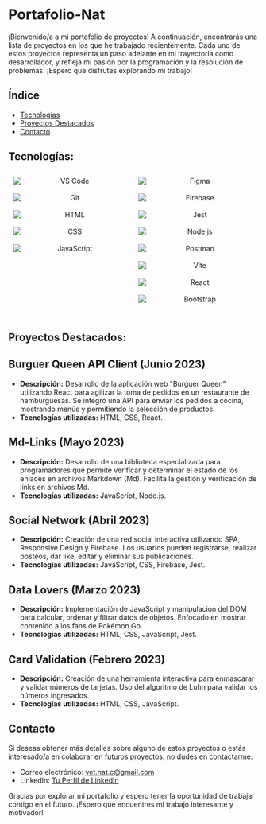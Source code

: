 # Portafolio-Nat

¡Bienvenido/a a mi portafolio de proyectos! A continuación, encontrarás una lista de proyectos en los que he trabajado recientemente. Cada uno de estos proyectos representa un paso adelante en mi trayectoria como desarrollador, y refleja mi pasión por la programación y la resolución de problemas. ¡Espero que disfrutes explorando mi trabajo!

## Índice

- [Tecnologías](#tecnologías)
- [Proyectos Destacados](#proyectos-destacados)
- [Contacto](#contacto)

## Tecnologías:

<div align="center">
  <div style="display: flex;">
    <div style="flex: 50%; padding: 10px; display: flex; flex-direction: column;">
      <img src="https://skillicons.dev/icons?i=vscode&theme=dark" alt="VS Code"><br>
      <img src="https://skillicons.dev/icons?i=git&theme=dark" alt="Git"><br>
      <img src="https://skillicons.dev/icons?i=html&theme=dark" alt="HTML"><br>
      <img src="https://skillicons.dev/icons?i=css" alt="CSS"><br>
      <img src="https://skillicons.dev/icons?i=js" alt="JavaScript"><br>
    </div>
    <div style="flex: 50%; padding: 10px; display: flex; flex-direction: column;">
      <img src="https://skillicons.dev/icons?i=figma" alt="Figma"><br>
      <img src="https://skillicons.dev/icons?i=firebase" alt="Firebase"><br>
      <img src="https://skillicons.dev/icons?i=jest" alt="Jest"><br>
      <img src="https://skillicons.dev/icons?i=nodejs" alt="Node.js"><br>
      <img src="https://skillicons.dev/icons?i=postman" alt="Postman"><br>
      <img src="https://skillicons.dev/icons?i=vite" alt="Vite"><br>
      <img src="https://skillicons.dev/icons?i=react" alt="React"><br>
      <img src="https://skillicons.dev/icons?i=bootstrap" alt="Bootstrap"><br>
    </div>
  </div>
</div>

## Proyectos Destacados:

## Burguer Queen API Client (Junio 2023)

- **Descripción:** Desarrollo de la aplicación web "Burguer Queen" utilizando React para agilizar la toma de pedidos en un restaurante de hamburguesas. Se integró una API para enviar los pedidos a cocina, mostrando menús y permitiendo la selección de productos.
- **Tecnologías utilizadas:** HTML, CSS, React.

## Md-Links (Mayo 2023)

- **Descripción:** Desarrollo de una biblioteca especializada para programadores que permite verificar y determinar el estado de los enlaces en archivos Markdown (Md). Facilita la gestión y verificación de links en archivos Md.
- **Tecnologías utilizadas:** JavaScript, Node.js.

## Social Network (Abril 2023)

- **Descripción:** Creación de una red social interactiva utilizando SPA, Responsive Design y Firebase. Los usuarios pueden registrarse, realizar posteos, dar like, editar y eliminar sus publicaciones.
- **Tecnologías utilizadas:** JavaScript, CSS, Firebase, Jest.

## Data Lovers (Marzo 2023)

- **Descripción:** Implementación de JavaScript y manipulación del DOM para calcular, ordenar y filtrar datos de objetos. Enfocado en mostrar contenido a los fans de Pokémon Go.
- **Tecnologías utilizadas:** HTML, CSS, JavaScript, Jest.

## Card Validation (Febrero 2023)

- **Descripción:** Creación de una herramienta interactiva para enmascarar y validar números de tarjetas. Uso del algoritmo de Luhn para validar los números ingresados.
- **Tecnologías utilizadas:** HTML, CSS, JavaScript.

## Contacto

Si deseas obtener más detalles sobre alguno de estos proyectos o estás interesado/a en colaborar en futuros proyectos, no dudes en contactarme:

- Correo electrónico: vet.nat.c@gmail.com
- LinkedIn: [Tu Perfil de LinkedIn](https://www.linkedin.com/in/giselle-cifuentes-m/)

Gracias por explorar mi portafolio y espero tener la oportunidad de trabajar contigo en el futuro. ¡Espero que encuentres mi trabajo interesante y motivador!